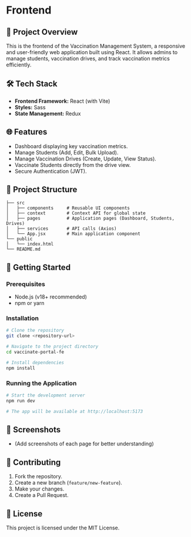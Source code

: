 # Frontend

## 🚀 Project Overview

This is the frontend of the Vaccination Management System, a responsive and user-friendly web application built using React. It allows admins to manage students, vaccination drives, and track vaccination metrics efficiently.

## 🛠️ Tech Stack

* **Frontend Framework:** React (with Vite)
* **Styles:** Sass
* **State Management:** Redux

## 🌐 Features

* Dashboard displaying key vaccination metrics.
* Manage Students (Add, Edit, Bulk Upload).
* Manage Vaccination Drives (Create, Update, View Status).
* Vaccinate Students directly from the drive view.
* Secure Authentication (JWT).

## 📁 Project Structure

```
├── src
│   ├── components     # Reusable UI components
│   ├── context        # Context API for global state
│   ├── pages          # Application pages (Dashboard, Students, Drives)
│   ├── services       # API calls (Axios)
│   └── App.jsx        # Main application component
└── public
│   └── index.html
└── README.md
```

## 🚀 Getting Started

### Prerequisites

* Node.js (v18+ recommended)
* npm or yarn

### Installation

```bash
# Clone the repository
git clone <repository-url>

# Navigate to the project directory
cd vaccinate-portal-fe

# Install dependencies
npm install
```

### Running the Application

```bash
# Start the development server
npm run dev

# The app will be available at http://localhost:5173
```


## 📸 Screenshots

* (Add screenshots of each page for better understanding)

## 🤝 Contributing

1. Fork the repository.
2. Create a new branch (`feature/new-feature`).
3. Make your changes.
4. Create a Pull Request.

## 📄 License

This project is licensed under the MIT License.
